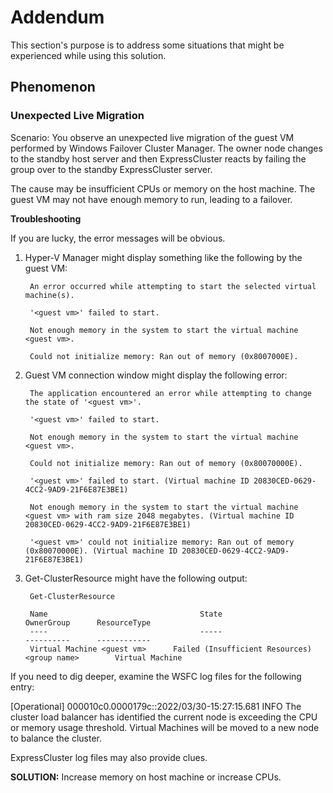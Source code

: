 # Addendum

This section's purpose is to address some situations that might be experienced while using this solution.

## Phenomenon
### Unexpected Live Migration
Scenario: You observe an unexpected live migration of the guest VM performed by Windows Failover Cluster Manager. The owner node changes to the standby host server and then ExpressCluster reacts by failing the group over to the standby ExpressCluster server.

The cause may be insufficient CPUs or memory on the host machine. The guest VM may not have enough memory to run, leading to a failover.   

**Troubleshooting**    

If you are lucky, the error messages will be obvious.    

1. Hyper-V Manager might display something like the following by the guest VM:    

        An error occurred while attempting to start the selected virtual machine(s).

        '<guest vm>' failed to start.

        Not enough memory in the system to start the virtual machine <guest vm>.

        Could not initialize memory: Ran out of memory (0x8007000E).   

2. Guest VM connection window might display the following error:    
    
        The application encountered an error while attempting to change the state of '<guest vm>'.

        '<guest vm>' failed to start.

        Not enough memory in the system to start the virtual machine <guest vm>.

        Could not initialize memory: Ran out of memory (0x80070000E).

        '<guest vm>' failed to start. (Virtual machine ID 20830CED-0629-4CC2-9AD9-21F6E87E3BE1)

        Not enough memory in the system to start the virtual machine <guest vm> with ram size 2048 megabytes. (Virtual machine ID 20830CED-0629-4CC2-9AD9-21F6E87E3BE1)

        '<guest vm>' could not initialize memory: Ran out of memory (0x80070000E). (Virtual machine ID 20830CED-0629-4CC2-9AD9-21F6E87E3BE1)    

3. Get-ClusterResource might have the following output:    

        Get-ClusterResource
        
        Name				                  State					                    OwnerGroup	    ResourceType
        ----				                  -----					                    ----------	    ------------
        Virtual Machine <guest vm>		Failed (Insufficient Resources)		<group name>		Virtual Machine

If you need to dig deeper, examine the WSFC log files for the following entry:
  
[Operational] 000010c0.0000179c::2022/03/30-15:27:15.681 INFO  The cluster load balancer has identified the current node is exceeding the CPU or memory usage threshold.  Virtual Machines will be moved to a new node to balance the cluster.   

ExpressCluster log files may also provide clues.
  
**SOLUTION:** Increase memory on host machine or increase CPUs.
